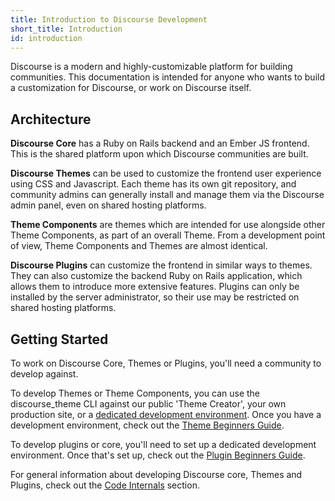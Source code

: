 ```yaml
---
title: Introduction to Discourse Development
short_title: Introduction
id: introduction
---
```


Discourse is a modern and highly-customizable platform for building communities. This documentation is intended for anyone who wants to build a customization for Discourse, or work on Discourse itself.

## Architecture

**Discourse Core** has a Ruby on Rails backend and an Ember JS frontend. This is the shared platform upon which Discourse communities are built.

**Discourse Themes** can be used to customize the frontend user experience using CSS and Javascript. Each theme has its own git repository, and community admins can generally install and manage them via the Discourse admin panel, even on shared hosting platforms.

**Theme Components** are themes which are intended for use alongside other Theme Components, as part of an overall Theme. From a development point of view, Theme Components and Themes are almost identical.

**Discourse Plugins** can customize the frontend in similar ways to themes. They can also customize the backend Ruby on Rails application, which allows them to introduce more extensive features. Plugins can only be installed by the server administrator, so their use may be restricted on shared hosting platforms.

## Getting Started

To work on Discourse Core, Themes or Plugins, you'll need a community to develop against.

To develop Themes or Theme Components, you can use the discourse_theme CLI against our public 'Theme Creator', your own production site, or a [dedicated development environment](https://meta.discourse.org/t/336366). Once you have a development environment, check out the [Theme Beginners Guide](https://meta.discourse.org/t/beginners-guide-to-developing-discourse-themes/93648).

To develop plugins or core, you'll need to set up a dedicated development environment. Once that's set up, check out the [Plugin Beginners Guide](https://meta.discourse.org/t/30515).

For general information about developing Discourse core, Themes and Plugins, check out the [Code Internals](https://meta.discourse.org/t/48891) section.
